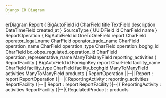 ```yaml
---
Django ER Diagram
---
```

erDiagram
Report {
    BigAutoField id
    CharField title
    TextField description
    DateTimeField created_at
}
SourceType {
    UUIDField id
    CharField name
}
ReportOperation {
    BigAutoField id
    OneToOneField report
    CharField operator_legal_name
    CharField operator_trade_name
    CharField operation_name
    CharField operation_type
    CharField operation_bcghg_id
    CharField bc_obps_regulated_operation_id
    CharField operation_representative_name
    ManyToManyField reporting_activities
}
ReportFacility {
    BigAutoField id
    ForeignKey report
    CharField facility_name
    CharField facility_type
    CharField facility_bcghgid
    ManyToManyField activities
    ManyToManyField products
}
ReportOperation ||--|| Report : report
ReportOperation }|--|{ ReportingActivity : reporting_activities
ReportFacility }|--|| Report : report
ReportFacility }|--|{ ReportingActivity : activities
ReportFacility }|--|{ RegulatedProduct : products